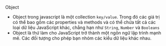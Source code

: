 Object
- Object trong javascript là một collection `key/value`. Trong đó các giá trị có thể bao gồm các properties và methods và có thể chứa tất cả các loại dữ liệu JavaScript khác, chẳng hạn như `String`, `Number` và `Booleans`
- Object là thứ làm cho JavaScript trở thành một ngôn ngữ lập trình mạnh mẽ. Các đối tượng cho phép bạn nhóm các kiểu dữ liệu khác nhau.